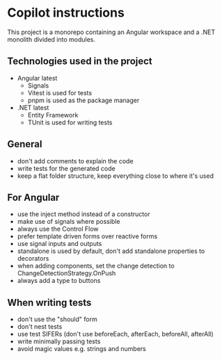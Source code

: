 # Copilot instructions

This project is a monorepo containing an Angular workspace and a .NET monolith divided into modules.

## Technologies used in the project

- Angular latest
  - Signals
  - Vitest is used for tests
  - pnpm is used as the package manager
- .NET latest
  - Entity Framework
  - TUnit is used for writing tests

## General

- don't add comments to explain the code
- write tests for the generated code
- keep a flat folder structure, keep everything close to where it's used

## For Angular

- use the inject method instead of a constructor
- make use of signals where possible
- always use the Control Flow
- prefer template driven forms over reactive forms
- use signal inputs and outputs
- standalone is used by default, don't add standalone properties to decorators
- when adding components, set the change detection to ChangeDetectionStrategy.OnPush
- always add a type to buttons

## When writing tests

- don't use the "should" form
- don't nest tests
- use test SIFERs (don't use beforeEach, afterEach, beforeAll, afterAll)
- write minimally passing tests
- avoid magic values e.g. strings and numbers
